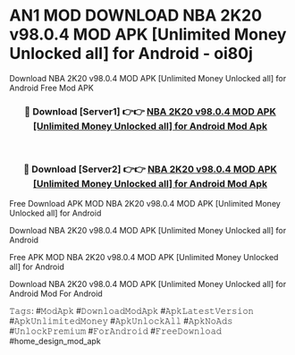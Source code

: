 # AN1 MOD DOWNLOAD NBA 2K20 v98.0.4 MOD APK [Unlimited Money Unlocked all] for Android - oi80j
Download NBA 2K20 v98.0.4 MOD APK [Unlimited Money Unlocked all] for Android Free Mod APK

<div align="center">
<h3>🔴 Download [Server1] 👉👉 <a href="https://apk-comot.site?title=NBA_2K20_v98.0.4_MOD_APK_[Unlimited_Money_Unlocked_all]_for_Android">NBA 2K20 v98.0.4 MOD APK [Unlimited Money Unlocked all] for Android Mod Apk</a></h3><br>

<h3>🔴 Download [Server2] 👉👉 <a href="https://apk-comot.site?title=NBA_2K20_v98.0.4_MOD_APK_[Unlimited_Money_Unlocked_all]_for_Android">NBA 2K20 v98.0.4 MOD APK [Unlimited Money Unlocked all] for Android Mod Apk</a></h3>
</div>


Free Download APK MOD NBA 2K20 v98.0.4 MOD APK [Unlimited Money Unlocked all] for Android

Download NBA 2K20 v98.0.4 MOD APK [Unlimited Money Unlocked all] for Android 

Free APK MOD NBA 2K20 v98.0.4 MOD APK [Unlimited Money Unlocked all] for Android 

Download NBA 2K20 v98.0.4 MOD APK [Unlimited Money Unlocked all] for Android Mod For Android

𝚃𝚊𝚐𝚜: #𝙼𝚘𝚍𝙰𝚙𝚔 #𝙳𝚘𝚠𝚗𝚕𝚘𝚊𝚍𝙼𝚘𝚍𝙰𝚙𝚔 #𝙰𝚙𝚔𝙻𝚊𝚝𝚎𝚜𝚝𝚅𝚎𝚛𝚜𝚒𝚘𝚗 #𝙰𝚙𝚔𝚄𝚗𝚕𝚒𝚖𝚒𝚝𝚎𝚍𝙼𝚘𝚗𝚎𝚢 #𝙰𝚙𝚔𝚄𝚗𝚕𝚘𝚌𝚔𝙰𝚕𝚕 #𝙰𝚙𝚔𝙽𝚘𝙰𝚍𝚜 #𝚄𝚗𝚕𝚘𝚌𝚔𝙿𝚛𝚎𝚖𝚒𝚞𝚖 #𝙵𝚘𝚛𝙰𝚗𝚍𝚛𝚘𝚒𝚍 #𝙵𝚛𝚎𝚎𝙳𝚘𝚠𝚗𝚕𝚘𝚊𝚍 #home_design_mod_apk